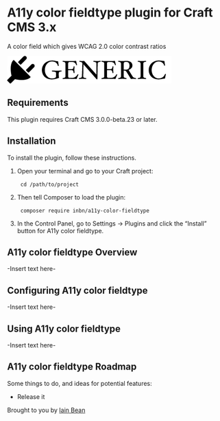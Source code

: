 # A11y color fieldtype plugin for Craft CMS 3.x

A color field which gives WCAG 2.0 color contrast ratios

![Screenshot](resources/img/plugin-logo.png)

## Requirements

This plugin requires Craft CMS 3.0.0-beta.23 or later.

## Installation

To install the plugin, follow these instructions.

1. Open your terminal and go to your Craft project:

        cd /path/to/project

2. Then tell Composer to load the plugin:

        composer require inbn/a11y-color-fieldtype

3. In the Control Panel, go to Settings → Plugins and click the “Install” button for A11y color fieldtype.

## A11y color fieldtype Overview

-Insert text here-

## Configuring A11y color fieldtype

-Insert text here-

## Using A11y color fieldtype

-Insert text here-

## A11y color fieldtype Roadmap

Some things to do, and ideas for potential features:

* Release it

Brought to you by [Iain Bean](https://iainbean.com)
